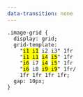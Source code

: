 ```yaml
---
data-transition: none
---
```

<pre><code class="language-css" data-no-escape>.image-grid {
  display: grid;
  grid-template:
    "<mark class="alt">i1 i1</mark> i2 i3" 1fr
    "<mark class="alt">i1 i1</mark> <mark>i4</mark> <mark>i5</mark>" 1fr
    "<mark>i6</mark> i7 <mark>i4</mark> <mark>i5</mark>" 1fr
    "<mark>i6</mark> i8 <mark class="alt">i9 i9</mark>" 1fr/
    1fr 1fr 1fr 1fr;
  gap: 10px;
}</code></pre>
